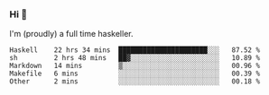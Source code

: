 ### Hi 👋

I'm (proudly) a full time haskeller.

<!--START_SECTION:waka-->

```text
Haskell    22 hrs 34 mins  ██████████████████████░░░   87.52 %
sh         2 hrs 48 mins   ██▓░░░░░░░░░░░░░░░░░░░░░░   10.89 %
Markdown   14 mins         ▒░░░░░░░░░░░░░░░░░░░░░░░░   00.96 %
Makefile   6 mins          ░░░░░░░░░░░░░░░░░░░░░░░░░   00.39 %
Other      2 mins          ░░░░░░░░░░░░░░░░░░░░░░░░░   00.18 %
```

<!--END_SECTION:waka-->
